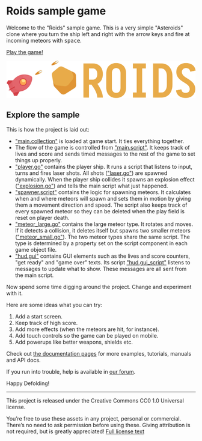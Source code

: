 # Roids sample game

Welcome to the "Roids" sample game. This is a very simple "Asteroids" clone where you turn the ship left and right with the arrow keys and fire at incoming meteors with <kbd>space</kbd>.

[Play the game!](defold://build)

![roids](doc/roids.png)

## Explore the sample

This is how the project is laid out:

* ["main.collection"](defold://open?path=/main/main.collection) is loaded at game start. It ties everything together.
* The flow of the game is controlled from ["main.script"](defold://open?path=/main/main.script). It keeps track of lives and score and sends timed messages to the rest of the game to set things up properly.
* ["player.go"](defold://open?path=/main/player.go) contains the player ship. It runs a script that listens to input, turns and fires laser shots. All shots (["laser.go"](defold://open?path=/main/laser.go)) are spawned dynamically. When the player ship collides it spawns an explosion effect (["explosion.go"](defold://open?path=/main/explosion.go)) and tells the main script what just happened.
* ["spawner.script"](defold://open?path=/main/spawner.script) contains the logic for spawning meteors. It calculates when and where meteors will spawn and sets them in motion by giving them a movement direction and speed. The script also keeps track of every spawned meteor so they can be deleted when the play field is reset on player death.
* ["meteor_large.go"](defold://open?path=/main/meteor_large.go) contains the large meteor type. It rotates and moves. If it detects a collision, it deletes itself but spawns two smaller meteors (["meteor_small.go"](defold://open?path=/main/meteor_small.go)). The two meteor types share the same script. The type is determined by a property set on the script component in each game object file.
* ["hud.gui"](defold://open?path=/main/hud.gui) contains GUI elements such as the lives and score counters, "get ready" and "game over" texts. Its script ["hud.gui_script"](defold://open?path=/main/hud.gui_script) listens to messages to update what to show. These messages are all sent from the main script.

Now spend some time digging around the project. Change and experiment with it.

Here are some ideas what you can try:

1. Add a start screen.
2. Keep track of high score.
3. Add more effects (when the meteors are hit, for instance).
4. Add touch controls so the game can be played on mobile.
5. Add powerups like better weapons, shields etc.

Check out [the documentation pages](https://defold.com/learn) for more examples, tutorials, manuals and API docs.

If you run into trouble, help is available in [our forum](https://forum.defold.com).

Happy Defolding!

----

This project is released under the Creative Commons CC0 1.0 Universal license.

You’re free to use these assets in any project, personal or commercial. There’s no need to ask permission before using these. Giving attribution is not required, but is greatly appreciated!
[Full license text](https://creativecommons.org/publicdomain/zero/1.0)
